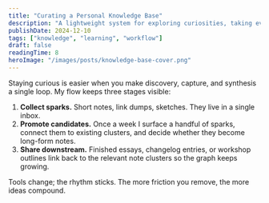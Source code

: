 ```yaml
---
title: "Curating a Personal Knowledge Base"
description: "A lightweight system for exploring curiosities, taking evergreen notes, and surfacing insights in public work."
publishDate: 2024-12-10
tags: ["knowledge", "learning", "workflow"]
draft: false
readingTime: 8
heroImage: "/images/posts/knowledge-base-cover.png"
---
```


Staying curious is easier when you make discovery, capture, and synthesis a single loop. My flow keeps three stages visible:

1. **Collect sparks.** Short notes, link dumps, sketches. They live in a single inbox.
2. **Promote candidates.** Once a week I surface a handful of sparks, connect them to existing clusters, and decide whether they become long-form notes.
3. **Share downstream.** Finished essays, changelog entries, or workshop outlines link back to the relevant note clusters so the graph keeps growing.

Tools change; the rhythm sticks. The more friction you remove, the more ideas compound.
